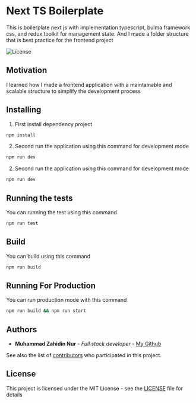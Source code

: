 # Next TS Boilerplate

This is boilerplate next js with implementation typescript, bulma framework css, and redux toolkit for management state. And I made a folder structure that is best practice for the frontend project

![License](https://img.shields.io/github/license/zahidin/next-ts-boilerplate?style=flat-square)

## Motivation

I learned how I made a frontend application with a maintainable and scalable structure to simplify the development process

## Installing

1. First install dependency project

```bash
npm install
```

2. Second run the application using this command for development mode

```bash
npm run dev
```

2. Second run the application using this command for development mode

```bash
npm run dev
```

## Running the tests

You can running the test using this command

```bash
npm run test
```

## Build

You can build using this command

```bash
npm run build
```

## Running For Production

You can run production mode with this command

```bash
npm run build && npm run start
```

## Authors

- **Muhammad Zahidin Nur** - _Full stack developer_ - [My Github](https://github.com/zahidin)

See also the list of [contributors](https://github.com/zahidin/next-ts-boilerplate/contributors) who participated in this project.

## License

This project is licensed under the MIT License - see the [LICENSE](LICENSE) file for details
